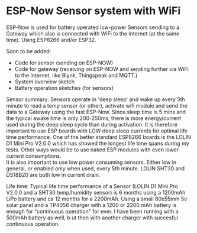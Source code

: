 # ESP-Now Sensor system with WiFi
ESP-Now is used for battery operated low-power Sensors sending to a Gateway which also is connected with WiFi to the Internet (at the same time).
Using ESP8266 and/or ESP32.

Soon to be added:
- Code for sensor (sending on ESP-NOW)
- Code for gateway (receiving on ESP-NOW and sending further via WiFi to the Internet, like Blynk, Thingspeak and MQTT.)
- System overview sketch
- Battery operation sketches (for sensors)

Sensor summary:
Sensors operate in 'deep sleep' and wake up every 5th minute to read a temp sensor (or other), activate wifi module and send the data to a Gateway using the fast ESP-Now. Since sleep time is 5 mins and the typical awake time is only 200-250ms, there is more energy/current used during the deep sleep cycle than during activation. It is therefore important to use ESP boards with LOW deep sleep currents for optimal life time performance. 
One of the better standard ESP8266 boards is the LOLIN D1 Mini Pro V2.0.0 which has showed the longest life time spans during my tests. Other ways would be to use naked ESP modules with even lower current consumptions.  
It is also important to use low power consuming sensors. Either low in general, or enabled only when used, every 5th minute. LOLIN SHT30 and DS18B20 are both low in current drain.

Life time:
Typical life time performance of a Sensor (LOLIN D1 Mini Pro V2.0.0 and a SHT30 temp/humidity sensor) is 6 months using a 1200mAh LiPo battery and ca 12 months for a 2200mAh.
Using a small 80x55mm 5v solar panel and a TP4056 charger with a 1200 or 2200 mAh battery is enough for "continuous operation" for ever. I have been running with a 500mAh battery as well, b ut then with another charger with succesful continuous operation.

